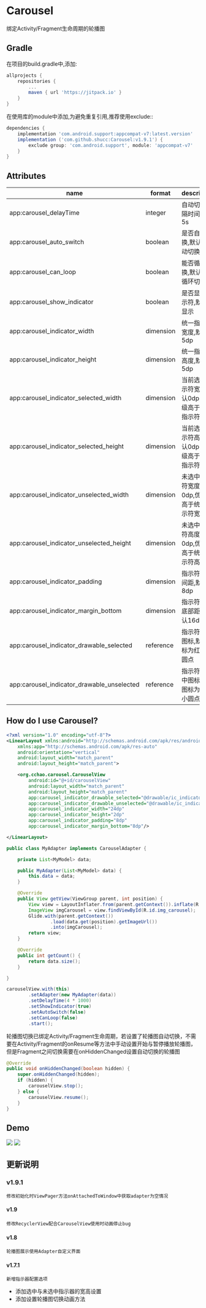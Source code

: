 # Carousel

绑定Activity/Fragment生命周期的轮播图

## Gradle

在项目的build.gradle中,添加:
```groovy
allprojects {
    repositories {
        ...
        maven { url 'https://jitpack.io' }
    }
}
```

在使用库的module中添加,为避免重复引用,推荐使用exclude::
```groovy
dependencies {
    implementation 'com.android.support:appcompat-v7:latest.version'
    implementation ('com.github.shucc:Carousel:v1.9.1') {
        exclude group: 'com.android.support', module: 'appcompat-v7'
    }
}
```

## Attributes

|name|format|description|
|---|---|---|
| app:carousel_delayTime | integer | 自动切换间隔时间,默认5s
| app:carousel_auto_switch | boolean | 是否自动切换,默认不自动切换
| app:carousel_can_loop | boolean | 能否循环切换,默认可以循环切换
| app:carousel_show_indicator | boolean | 是否显示指示符,默认不显示
| app:carousel_indicator_width | dimension | 统一指示符宽度,默认5dp
| app:carousel_indicator_height | dimension | 统一指示符高度,默认5dp
| app:carousel_indicator_selected_width | dimension | 当前选中指示符宽度,默认0dp,优先级高于统一指示符宽度
| app:carousel_indicator_selected_height | dimension | 当前选中指示符高度,默认0dp,优先级高于统一指示符高度
| app:carousel_indicator_unselected_width | dimension | 未选中指示符宽度,默认0dp,优先级高于统一指示符宽度
| app:carousel_indicator_unselected_height | dimension | 未选中指示符高度,默认0dp,优先级高于统一指示符高度
| app:carousel_indicator_padding | dimension | 指示符之间间距,默认8dp
| app:carousel_indicator_margin_bottom | dimension | 指示符距离底部距离,默认16dp
| app:carousel_indicator_drawable_selected | reference | 指示符选中图标,默认图标为红色小圆点
| app:carousel_indicator_drawable_unselected | reference | 指示符未选中图标,默认图标为白色小圆点

## How do I use Carousel?

```xml
<?xml version="1.0" encoding="utf-8"?>
<LinearLayout xmlns:android="http://schemas.android.com/apk/res/android"
    xmlns:app="http://schemas.android.com/apk/res-auto"
    android:orientation="vertical"
    android:layout_width="match_parent"
    android:layout_height="match_parent">

    <org.cchao.carousel.CarouselView
        android:id="@+id/carouselView"
        android:layout_width="match_parent"
        android:layout_height="match_parent"
        app:carousel_indicator_drawable_selected="@drawable/ic_indicator_selected"
        app:carousel_indicator_drawable_unselected="@drawable/ic_indicator_unselected"
        app:carousel_indicator_width="24dp"
        app:carousel_indicator_height="2dp"
        app:carousel_indicator_padding="8dp"
        app:carousel_indicator_margin_bottom="8dp"/>

</LinearLayout>
```
```java
public class MyAdapter implements CarouselAdapter {

    private List<MyModel> data;

    public MyAdapter(List<MyModel> data) {
        this.data = data;
    }

    @Override
    public View getView(ViewGroup parent, int position) {
        View view = LayoutInflater.from(parent.getContext()).inflate(R.layout.item_carousel, parent, false);
        ImageView imgCarousel = view.findViewById(R.id.img_carousel);
        Glide.with(parent.getContext())
                .load(data.get(position).getImageUrl())
                .into(imgCarousel);
        return view;
    }

    @Override
    public int getCount() {
        return data.size();
    }

}
```
```java
carouselView.with(this)
        .setAdapter(new MyAdapter(data))
        .setDelayTime(4 * 1000)
        .setShowIndicator(true)
        .setAutoSwitch(false)
        .setCanLoop(false)
        .start();
```
轮播图切换已绑定Activity/Fragment生命周期，若设置了轮播图自动切换，不需要在Activity/Fragment的onResume等方法中手动设置开始与暂停播放轮播图，但是Fragment之间切换需要在onHiddenChanged设置自动切换的轮播图
```java
@Override
public void onHiddenChanged(boolean hidden) {
    super.onHiddenChanged(hidden);
    if (hidden) {
        carouselView.stop();
    } else {
        carouselView.resume();
    }
}
```

## Demo

![](https://raw.githubusercontent.com/shucc/Carousel/master/demo/demo1.gif)
![](https://raw.githubusercontent.com/shucc/Carousel/master/demo/demo2.gif)

## 更新说明

### v1.9.1
    修改初始化时ViewPager方法onAttachedToWindow中获取adapter为空情况

#### v1.9
    修改RecyclerView配合CarouselView使用时动画停止bug

#### v1.8
    轮播图展示使用Adapter自定义界面

#### v1.7.1
    新增指示器配置选项
  * 添加选中与未选中指示器的宽高设置
  * 添加设置轮播图切换动画方法
